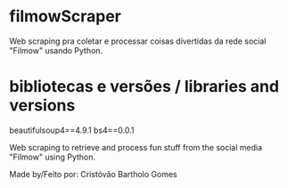 ﻿# filmowScraper
Web scraping pra coletar e processar coisas divertidas da rede social "Filmow" usando Python.

# bibliotecas e versões / libraries and versions
beautifulsoup4==4.9.1
bs4==0.0.1

Web scraping to retrieve and process fun stuff from the social media "Filmow" using Python.


Made by/Feito por: Cristóvão Bartholo Gomes